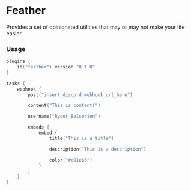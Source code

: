 # Feather
Provides a set of opinionated utilities that may or may not make your life easier.

### Usage
```kotlin
plugins {
    id("feather") version "0.1.0"
}

tasks {
    webhook {
        post("insert_discord_webhook_url_here")

        content("This is content!")

        username("Ryder Belserion")

        embeds {
            embed {
                title("This is a title")

                description("This is a description")

                color("#e91e63")
            }
        }
    }
}
```